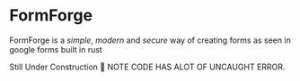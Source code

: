 # FormForge

FormForge is a _simple_, _modern_ and _secure_ way of creating forms as seen in google forms built in rust

Still Under Construction 🚧
NOTE CODE HAS ALOT OF UNCAUGHT ERROR.